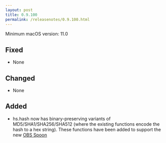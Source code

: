 ```yaml
---
layout: post
title: 0.9.100
permalink: /releasenotes/0.9.100.html
---
```


Minimum macOS version: 11.0

## Fixed

- None

## Changed

- None

## Added

- hs.hash now has binary-preserving variants of MD5/SHA1/SHA256/SHA512 (where the existing functions encode the hash to a hex string). These functions have been added to support the new [OBS Spoon](https://www.hammerspoon.org/Spoons/OBS.html)
